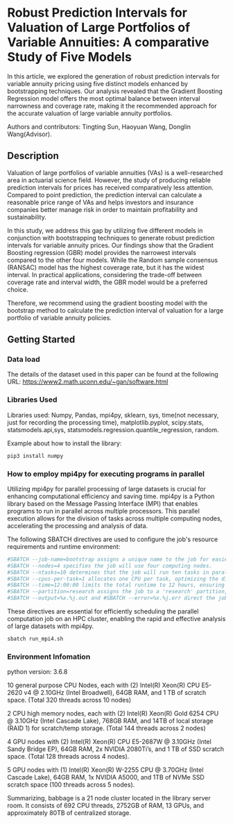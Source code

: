 # Robust Prediction Intervals for Valuation of Large Portfolios of Variable Annuities: A comparative Study of Five Models

In this article, we explored the generation of robust prediction intervals for variable annuity pricing using five distinct models enhanced by bootstrapping techniques. Our analysis revealed that the Gradient Boosting Regression model offers the most optimal balance between interval narrowness and coverage rate, making it the recommended approach for the accurate valuation of large variable annuity portfolios.

Authors and contributors: Tingting Sun, Haoyuan Wang, Donglin Wang(Advisor).

## Description
Valuation of large portfolios of variable annuities (VAs) is a well-researched area in actuarial science field. However, the study of producing reliable prediction intervals for prices has received comparatively less attention. Compared to point prediction, the prediction interval can calculate a reasonable price range of VAs and helps investors and insurance companies better manage risk in order to maintain profitability and sustainability. 

In this study, we address this gap by utilizing five different models in conjunction with bootstrapping techniques to generate robust prediction intervals for variable annuity prices. 
Our findings show that the Gradient Boosting regression (GBR) model provides the narrowest intervals compared to the other four models. While the  Random sample consensus (RANSAC) model has the highest coverage rate, but it has the widest interval. In practical applications, considering the trade-off between coverage rate and interval width, the GBR model would be a preferred choice.

Therefore, we recommend using the gradient boosting model with the bootstrap method to calculate the prediction interval of valuation for a large portfolio of variable annuity policies.

## Getting Started

### Data load
The details of the dataset used in this paper can be found at the following URL: https://www2.math.uconn.edu/~gan/software.html

### Libraries Used
Libraries used: Numpy, Pandas, mpi4py, sklearn, sys, time(not necessary, just for recording the processing time), matplotlib.pyplot, scipy.stats, statsmodels.api,sys, statsmodels.regression.quantile_regression, random. 

Example about how to install the library:
```bash
pip3 install numpy
```

### How to employ mpi4py for executing programs in parallel

Utilizing mpi4py for parallel processing of large datasets is crucial for enhancing computational efficiency and saving time. mpi4py is a Python library based on the Message Passing Interface (MPI) that enables programs to run in parallel across multiple processors. This parallel execution allows for the division of tasks across multiple computing nodes, accelerating the processing and analysis of data. 

The following SBATCH directives are used to configure the job's resource requirements and runtime environment:
```bash
#SBATCH --job-name=bootstrap assigns a unique name to the job for easier identification.
#SBATCH --nodes=4 specifies the job will use four computing nodes.
#SBATCH --ntasks=10 determines that the job will run ten tasks in parallel.
#SBATCH --cpus-per-task=1 allocates one CPU per task, optimizing the distribution of computational workload.
#SBATCH --time=12:00:00 limits the total runtime to 12 hours, ensuring the job completes within a reasonable timeframe.
#SBATCH --partition=research assigns the job to a 'research' partition, which is a subset of the cluster tailored for research tasks.
#SBATCH --output=%x.%j.out and #SBATCH --error=%x.%j.err direct the job's standard output and error messages to specific files, using the job name and job ID for file naming.
```
These directives are essential for efficiently scheduling the parallel computation job on an HPC cluster, enabling the rapid and effective analysis of large datasets with mpi4py.

```bash
sbatch run_mpi4.sh
```
###


### Environment Infomation
python version: 3.6.8

10 general purpose CPU Nodes, each with (2) Intel(R) Xeon(R) CPU E5-2620 v4 @ 2.10GHz (Intel Broadwell), 64GB RAM, and 1 TB of scratch space. (Total 320 threads across 10 nodes)
 
2 CPU high memory nodes, each with (2) Intel(R) Xeon(R) Gold 6254 CPU @ 3.10GHz (Intel Cascade Lake), 768GB RAM, and 14TB of local storage (RAID 1) for scratch/temp storage. (Total 144 threads across 2 nodes)
 
4 GPU nodes with (2) Intel(R) Xeon(R) CPU E5-2687W @ 3.10GHz (Intel Sandy Bridge EP), 64GB RAM, 2x NVIDIA 2080Ti’s, and 1 TB of SSD scratch space. (Total 128 threads across 4 nodes).
 
5 GPU nodes with (1) Intel(R) Xeon(R) W-2255 CPU @ 3.70GHz (Intel Cascade Lake), 64GB RAM, 1x NVIDIA A5000, and 1TB of NVMe SSD scratch space (100 threads across 5 nodes).
 
Summarizing, babbage is a 21 node cluster located in the library server room. It consists of 692 CPU threads, 2752GB of RAM, 13 GPUs, and approximately 80TB of centralized storage.
